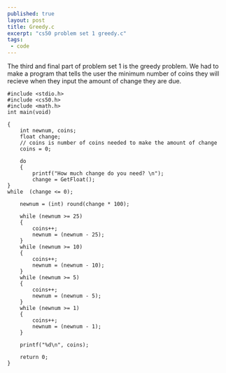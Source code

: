 ```yaml
---
published: true
layout: post
title: Greedy.c
excerpt: "cs50 problem set 1 greedy.c"
tags: 
 - code
---
```


The third and final part of problem set 1 is the greedy problem. We had to make a program that tells the user the minimum number of coins they will recieve when they input the amount of change they are due.

	#include <stdio.h>
	#include <cs50.h>
	#include <math.h>
	int main(void)
	
	{
	    int newnum, coins;
	    float change;
	    // coins is number of coins needed to make the amount of change
	    coins = 0;
	    
	    do
	    {
	        printf("How much change do you need? \n");
	        change = GetFloat();
	}
	while  (change <= 0);
	
	    newnum = (int) round(change * 100);
	        
	    while (newnum >= 25) 
	    {
	        coins++;
	        newnum = (newnum - 25);
	    }
	    while (newnum >= 10)
	    {
	        coins++;
	        newnum = (newnum - 10);
	    }
	    while (newnum >= 5)
	    { 
	        coins++;
	        newnum = (newnum - 5);
	    }
	    while (newnum >= 1)
	    {
	        coins++;
	        newnum = (newnum - 1);
	    }
	
	    printf("%d\n", coins);
	    
	    return 0;
	}
